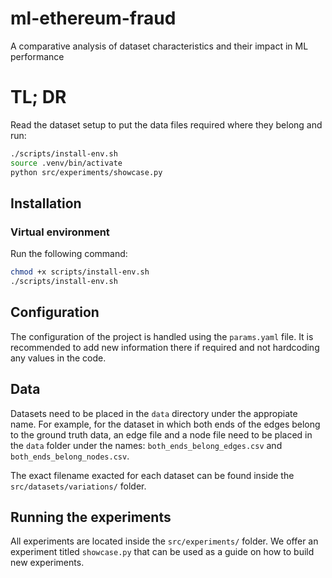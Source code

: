 # ml-ethereum-fraud
A comparative analysis of dataset characteristics and their impact in ML performance


# TL; DR

Read the dataset setup to put the data files required where they belong and run:

```sh
./scripts/install-env.sh
source .venv/bin/activate
python src/experiments/showcase.py
```



## Installation

### Virtual environment

Run the following command:

```sh
chmod +x scripts/install-env.sh
./scripts/install-env.sh
```

## Configuration

The configuration of the project is handled using the `params.yaml` file. It is recommended to add new information there if required and not hardcoding any values in the code.

## Data

Datasets need to be placed in the `data` directory under the appropiate name. For example, for the dataset in which both ends of the edges belong to the ground truth data, an edge file and a node file need to be placed in the `data` folder under the names: `both_ends_belong_edges.csv` and `both_ends_belong_nodes.csv`.

The exact filename exacted for each dataset can be found inside the `src/datasets/variations/` folder.

## Running the experiments

All experiments are located inside the `src/experiments/` folder. We offer an experiment titled `showcase.py` that can be used as a guide on how to build new experiments.